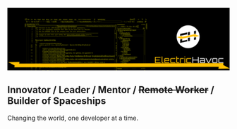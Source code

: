![Brand Logo](https://raw.githubusercontent.com/ElectricHavoc/electrichavoc/master/TopPanel.png)

## Innovator / Leader / Mentor / ~~Remote Worker~~ / Builder of Spaceships

Changing the world, one developer at a time.

<!--
### Hi there 👋

**ElectricHavoc/electrichavoc** is a ✨ _special_ ✨ repository because its `README.md` (this file) appears on your GitHub profile.

Here are some ideas to get you started:

- 🔭 I’m currently working on ...
- 🌱 I’m currently learning ...
- 👯 I’m looking to collaborate on ...
- 🤔 I’m looking for help with ...
- 💬 Ask me about ...
- 📫 How to reach me: ...
- 😄 Pronouns: ...
- ⚡ Fun fact: ...
-->
